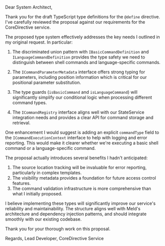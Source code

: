 Dear System Architect,

Thank you for the draft TypeScript type definitions for the `@define` directive. I've carefully reviewed the proposal against our requirements for the CoreDirective service.

The proposed type system effectively addresses the key needs I outlined in my original request. In particular:

1. The discriminated union pattern with `IBasicCommandDefinition` and `ILanguageCommandDefinition` provides the type safety we need to distinguish between shell commands and language-specific commands.

2. The `ICommandParameterMetadata` interface offers strong typing for parameters, including position information which is critical for our positional parameter substitution.

3. The type guards (`isBasicCommand` and `isLanguageCommand`) will significantly simplify our conditional logic when processing different command types.

4. The `ICommandRegistry` interface aligns well with our StateService integration needs and provides a clear API for command storage and retrieval.

One enhancement I would suggest is adding an explicit `commandType` field to the `ICommandExecutionContext` interface to help with logging and error reporting. This would make it clearer whether we're executing a basic shell command or a language-specific command.

The proposal actually introduces several benefits I hadn't anticipated:

1. The source location tracking will be invaluable for error reporting, particularly in complex templates.
2. The visibility metadata provides a foundation for future access control features.
3. The command validation infrastructure is more comprehensive than what I initially proposed.

I believe implementing these types will significantly improve our service's reliability and maintainability. The structure aligns well with Meld's architecture and dependency injection patterns, and should integrate smoothly with our existing codebase.

Thank you for your thorough work on this proposal.

Regards,
Lead Developer, CoreDirective Service